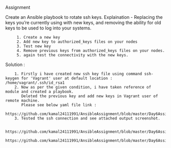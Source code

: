 Assignment

Create an Ansible playbook to rotate ssh keys. Explaination - Replacing the keys you’re currently using with new keys, and removing the ability for old keys to be used to log into your systems.

         1. Create a new key
         2. Add new key to authorized_keys files on your nodes
         3. Test new key
         4. Remove previous keys from authorized_keys files on your nodes.
         5. again test the connectivity with the new keys.

Solution :

        1. Firstly i have created new ssh key file using command ssh-keygen for 'Vagrant' user at default location : /home/vagrant/.ssh/id_rsa1
        2. Now as per the given condition, i have taken reference of module and created a playbook.
           Deleted the previous key and add new keys in Vagrant user of remote machine.
           Please see below yaml file link :
           https://github.com/kamal24111991/AnsibleAssignment/blob/master/Day6Assignment/sshkeysrotation.yml
        3. Tested the ssh connection and see attached output screenshot.
           
           https://github.com/kamal24111991/AnsibleAssignment/blob/master/Day6Assignment/media/RotatingPlaybook.png
           https://github.com/kamal24111991/AnsibleAssignment/blob/master/Day6Assignment/media/Validate.png


